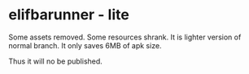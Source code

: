 # elifbarunner - lite

Some assets removed. Some resources shrank. It is lighter version of normal branch. It only saves 6MB of apk size. 

Thus it will no be published.

